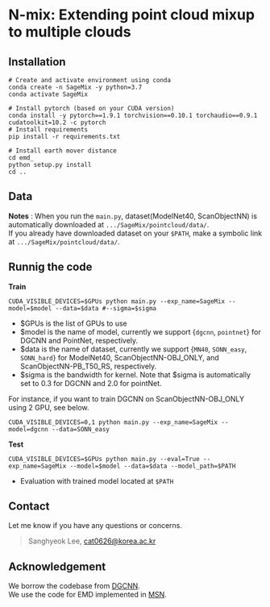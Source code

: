 # N-mix: Extending point cloud mixup to multiple clouds 
## Installation
```
# Create and activate environment using conda
conda create -n SageMix -y python=3.7
conda activate SageMix
 
# Install pytorch (based on your CUDA version)
conda install -y pytorch==1.9.1 torchvision==0.10.1 torchaudio==0.9.1 cudatoolkit=10.2 -c pytorch
# Install requirements
pip install -r requirements.txt

# Install earth mover distance
cd emd_
python setup.py install
cd ..
```

## Data

**Notes** : When you run the `main.py`, dataset(ModelNet40, ScanObjectNN) is automatically downloaded at `.../SageMix/pointcloud/data/`.  
If you already have downloaded dataset on your `$PATH`, make a symbolic link at `.../SageMix/pointcloud/data/`. 

## Runnig the code

**Train**
```
CUDA_VISIBLE_DEVICES=$GPUs python main.py --exp_name=SageMix --model=$model --data=$data #--sigma=$sigma
```
- $GPUs is the list of GPUs to use
- $model is the name of model, currently we support {`dgcnn`, `pointnet`} for DGCNN and PointNet, respectively.
- $data is the name of dataset, currently we support {`MN40`, `SONN_easy`, `SONN_hard`} for ModelNet40, ScanObjectNN-OBJ_ONLY, and ScanObjectNN-PB_T50_RS, respectively.  
- $sigma is the bandwidth for kernel. Note that $sigma is automatically set to 0.3 for DGCNN and 2.0 for pointNet.

For instance, if you want to train DGCNN on ScanObjectNN-OBJ_ONLY using 2 GPU, see below.
```
CUDA_VISIBLE_DEVICES=0,1 python main.py --exp_name=SageMix --model=dgcnn --data=SONN_easy
```

**Test**
```
CUDA_VISIBLE_DEVICES=$GPUs python main.py --eval=True --exp_name=SageMix --model=$model --data=$data --model_path=$PATH
```
- Evaluation with trained model located at `$PATH`

## Contact
Let me know if you have any questions or concerns.
> Sanghyeok Lee, cat0626@korea.ac.kr

## Acknowledgement

We borrow the codebase from [DGCNN](https://github.com/WangYueFt/dgcnn).  
We use the code for EMD implemented in [MSN](https://github.com/Colin97/MSN-Point-Cloud-Completion).
